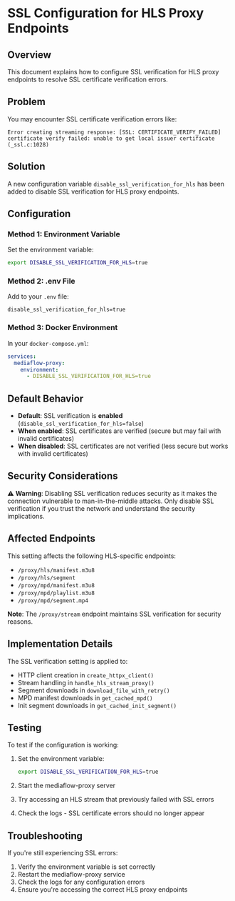 # SSL Configuration for HLS Proxy Endpoints

## Overview

This document explains how to configure SSL verification for HLS proxy endpoints to resolve SSL certificate verification errors.

## Problem

You may encounter SSL certificate verification errors like:
```
Error creating streaming response: [SSL: CERTIFICATE_VERIFY_FAILED] certificate verify failed: unable to get local issuer certificate (_ssl.c:1028)
```

## Solution

A new configuration variable `disable_ssl_verification_for_hls` has been added to disable SSL verification for HLS proxy endpoints.

## Configuration

### Method 1: Environment Variable

Set the environment variable:
```bash
export DISABLE_SSL_VERIFICATION_FOR_HLS=true
```

### Method 2: .env File

Add to your `.env` file:
```
disable_ssl_verification_for_hls=true
```

### Method 3: Docker Environment

In your `docker-compose.yml`:
```yaml
services:
  mediaflow-proxy:
    environment:
      - DISABLE_SSL_VERIFICATION_FOR_HLS=true
```

## Default Behavior

- **Default**: SSL verification is **enabled** (`disable_ssl_verification_for_hls=false`)
- **When enabled**: SSL certificates are verified (secure but may fail with invalid certificates)
- **When disabled**: SSL certificates are not verified (less secure but works with invalid certificates)

## Security Considerations

⚠️ **Warning**: Disabling SSL verification reduces security as it makes the connection vulnerable to man-in-the-middle attacks. Only disable SSL verification if you trust the network and understand the security implications.

## Affected Endpoints

This setting affects the following HLS-specific endpoints:
- `/proxy/hls/manifest.m3u8`
- `/proxy/hls/segment`
- `/proxy/mpd/manifest.m3u8`
- `/proxy/mpd/playlist.m3u8`
- `/proxy/mpd/segment.mp4`

**Note**: The `/proxy/stream` endpoint maintains SSL verification for security reasons.

## Implementation Details

The SSL verification setting is applied to:
- HTTP client creation in `create_httpx_client()`
- Stream handling in `handle_hls_stream_proxy()`
- Segment downloads in `download_file_with_retry()`
- MPD manifest downloads in `get_cached_mpd()`
- Init segment downloads in `get_cached_init_segment()`

## Testing

To test if the configuration is working:

1. Set the environment variable:
   ```bash
   export DISABLE_SSL_VERIFICATION_FOR_HLS=true
   ```

2. Start the mediaflow-proxy server

3. Try accessing an HLS stream that previously failed with SSL errors

4. Check the logs - SSL certificate errors should no longer appear

## Troubleshooting

If you're still experiencing SSL errors:

1. Verify the environment variable is set correctly
2. Restart the mediaflow-proxy service
3. Check the logs for any configuration errors
4. Ensure you're accessing the correct HLS proxy endpoints